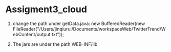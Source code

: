# Assigment3_cloud

1. change the path under getData.java:
new BufferedReader(new FileReader("/Users/jinqiurui/Documents/workspaceWeb/TwitterTrend/WebContent/output.txt"));

2. The jars are under the path WEB-INF/lib
